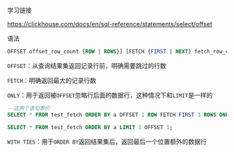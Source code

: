 学习链接

https://clickhouse.com/docs/en/sql-reference/statements/select/offset

语法

```sql
OFFSET offset_row_count {ROW | ROWS}] [FETCH {FIRST | NEXT} fetch_row_count {ROW | ROWS} {ONLY | WITH TIES}]
```

`OFFSET`：从查询结果集返回记录行前，明确需要跳过的行数

`FETCH`：明确返回最大的记录行数

`ONLY`：用于返回被`OFFSET`忽略行后面的数据行，这种情况下和`LIMIT`是一样的

```sql
--这两个语句等价
SELECT * FROM test_fetch ORDER BY a OFFSET 1 ROW FETCH FIRST 3 ROWS ONLY;

SELECT * FROM test_fetch ORDER BY a LIMIT 3 OFFSET 1;
```

`WITH TIES`：用于`ORDER BY`返回结果集后，返回最后一个位置额外的数据行